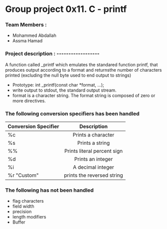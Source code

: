 # Group project 0x11. C - printf

### Team Members :
* Mohammed Abdallah
* Assma Hamad

### Project description : ------------------
A function called _printf which emulates the standared function printf, that produces output according to a format and returnsthe number of characters printed (excluding the null byte used to end output to strings)
* Prototype: int _printf(const char *format, ...);
* write output to stdout, the standard output stream.
* format is a character string. The format string is composed of zero or more directives.


### The following conversion specifiers has been handled

| Conversion Specifier        | Description           |
| ------------- |:-------------:|
| %c | Prints a character |
| %s | Prints a string      |
| %% | Prints literal percent sign      |
| %d | Prints an integer |
| %i | A decimal integer |
| %r "Custom" | prints the reversed string |



### The following has not been handled
* flag characters
* field width
* precision
* length modifiers
* Buffer

